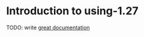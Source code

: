 # Introduction to using-1.27

TODO: write [great documentation](http://jacobian.org/writing/what-to-write/)

